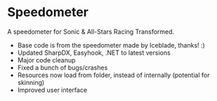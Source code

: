 # Speedometer
A speedometer for Sonic &amp; All-Stars Racing Transformed.

* Base code is from the speedometer made by Iceblade, thanks! :)
* Updated SharpDX, Easyhook, .NET to latest versions
* Major code cleanup
* Fixed a bunch of bugs/crashes
* Resources now load from folder, instead of internally (potential for skinning)
* Improved user interface
